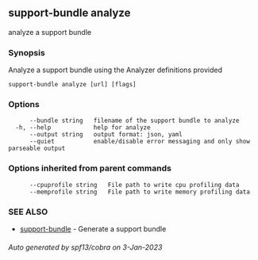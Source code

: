 ## support-bundle analyze

analyze a support bundle

### Synopsis

Analyze a support bundle using the Analyzer definitions provided

```
support-bundle analyze [url] [flags]
```

### Options

```
      --bundle string   filename of the support bundle to analyze
  -h, --help            help for analyze
      --output string   output format: json, yaml
      --quiet           enable/disable error messaging and only show parseable output
```

### Options inherited from parent commands

```
      --cpuprofile string   File path to write cpu profiling data
      --memprofile string   File path to write memory profiling data
```

### SEE ALSO

* [support-bundle](support-bundle.md)	 - Generate a support bundle

###### Auto generated by spf13/cobra on 3-Jan-2023
